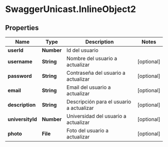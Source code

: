 # SwaggerUnicast.InlineObject2

## Properties

Name | Type | Description | Notes
------------ | ------------- | ------------- | -------------
**userId** | **Number** | Id del usuario | 
**username** | **String** | Nombre del usuario a actualizar | [optional] 
**password** | **String** | Contraseña del usuario a actualizar | [optional] 
**email** | **String** | Email del usuario a actualizar | [optional] 
**description** | **String** | Descripción para el usuario a actualizar | [optional] 
**universityId** | **Number** | Universidad del usuario a actualizar | [optional] 
**photo** | **File** | Foto del usuario a actualizar | [optional] 


